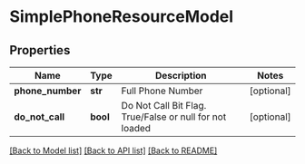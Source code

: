 # SimplePhoneResourceModel

## Properties
Name | Type | Description | Notes
------------ | ------------- | ------------- | -------------
**phone_number** | **str** | Full Phone Number | [optional] 
**do_not_call** | **bool** | Do Not Call Bit Flag. True/False or null for not loaded | [optional] 

[[Back to Model list]](../README.md#documentation-for-models) [[Back to API list]](../README.md#documentation-for-api-endpoints) [[Back to README]](../README.md)


